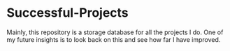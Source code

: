 # Successful-Projects
Mainly, this repository is a storage database for all the projects I do. One of my future insights is to look back on this and see how far I have improved.
